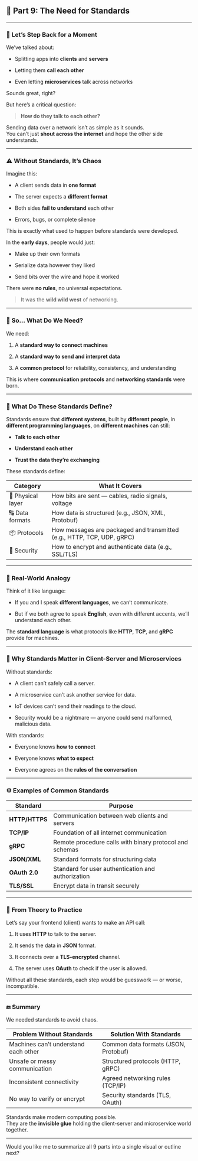 

## 🔹 **Part 9: The Need for Standards**

---

### 🧭 **Let’s Step Back for a Moment**

We’ve talked about:

- Splitting apps into **clients** and **servers**
    
- Letting them **call each other**
    
- Even letting **microservices** talk across networks
    

Sounds great, right?

But here’s a critical question:

> **How do they talk to each other?**

Sending data over a network isn’t as simple as it sounds.  
You can’t just **shout across the internet** and hope the other side understands.

---

### ⚠️ **Without Standards, It’s Chaos**

Imagine this:

- A client sends data in **one format**
    
- The server expects a **different format**
    
- Both sides **fail to understand** each other
    
- Errors, bugs, or complete silence
    

This is exactly what used to happen before standards were developed.

In the **early days**, people would just:

- Make up their own formats
    
- Serialize data however they liked
    
- Send bits over the wire and hope it worked
    

There were **no rules**, no universal expectations.

> It was the **wild wild west** of networking.

---

### 🧠 **So… What Do We Need?**

We need:

1. A **standard way to connect machines**
    
2. A **standard way to send and interpret data**
    
3. A **common protocol** for reliability, consistency, and understanding
    

This is where **communication protocols** and **networking standards** were born.

---

### 📡 **What Do These Standards Define?**

Standards ensure that **different systems**, built by **different people**, in **different programming languages**, on **different machines** can still:

- **Talk to each other**
    
- **Understand each other**
    
- **Trust the data they’re exchanging**
    

These standards define:

|Category|What It Covers|
|---|---|
|🔌 Physical layer|How bits are sent — cables, radio signals, voltage|
|🔠 Data formats|How data is structured (e.g., JSON, XML, Protobuf)|
|📦 Protocols|How messages are packaged and transmitted (e.g., HTTP, TCP, UDP, gRPC)|
|🔐 Security|How to encrypt and authenticate data (e.g., SSL/TLS)|

---

### 💬 **Real-World Analogy**

Think of it like language:

- If you and I speak **different languages**, we can’t communicate.
    
- But if we both agree to speak **English**, even with different accents, we’ll understand each other.
    

The **standard language** is what protocols like **HTTP**, **TCP**, and **gRPC** provide for machines.

---

### 🧱 **Why Standards Matter in Client-Server and Microservices**

Without standards:

- A client can’t safely call a server.
    
- A microservice can’t ask another service for data.
    
- IoT devices can’t send their readings to the cloud.
    
- Security would be a nightmare — anyone could send malformed, malicious data.
    

With standards:

- Everyone knows **how to connect**
    
- Everyone knows **what to expect**
    
- Everyone agrees on the **rules of the conversation**
    

---

### ⚙️ **Examples of Common Standards**

|Standard|Purpose|
|---|---|
|**HTTP/HTTPS**|Communication between web clients and servers|
|**TCP/IP**|Foundation of all internet communication|
|**gRPC**|Remote procedure calls with binary protocol and schemas|
|**JSON/XML**|Standard formats for structuring data|
|**OAuth 2.0**|Standard for user authentication and authorization|
|**TLS/SSL**|Encrypt data in transit securely|

---

### 🚦 **From Theory to Practice**

Let’s say your frontend (client) wants to make an API call:

1. It uses **HTTP** to talk to the server.
    
2. It sends the data in **JSON** format.
    
3. It connects over a **TLS-encrypted** channel.
    
4. The server uses **OAuth** to check if the user is allowed.
    

Without all these standards, each step would be guesswork — or worse, incompatible.

---

### 🔚 Summary

We needed standards to avoid chaos.

|Problem Without Standards|Solution With Standards|
|---|---|
|Machines can’t understand each other|Common data formats (JSON, Protobuf)|
|Unsafe or messy communication|Structured protocols (HTTP, gRPC)|
|Inconsistent connectivity|Agreed networking rules (TCP/IP)|
|No way to verify or encrypt|Security standards (TLS, OAuth)|

Standards make modern computing possible.  
They are the **invisible glue** holding the client-server and microservice world together.

---

Would you like me to summarize all 9 parts into a single visual or outline next?